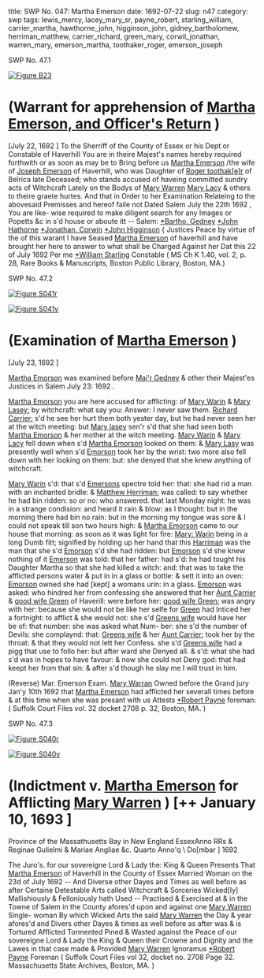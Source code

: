 title: SWP No. 047: Martha Emerson
date: 1692-07-22
slug: n47
category: swp
tags: lewis_mercy, lacey_mary_sr, payne_robert, starling_william, carrier_martha, hawthorne_john, higginson_john, gidney_bartholomew, herriman_matthew, carrier_richard, green_mary, corwil_jonathan, warren_mary, emerson_martha, toothaker_roger, emerson_joseph




<div markdown class="doc" id="n47.1">

<div class="doc_id">SWP No. 47.1</div>



<span markdown class="figure">[![Figure B23](archives/BPL/gifs/B23.gif)](archives/BPL/LARGE/B23.jpg)</span>


# (Warrant for apprehension of [Martha Emerson, and Officer's Return](/tag/emerson_martha.html) )
[July 22, 1692 ] To the Sherriff of the County of Essex or his Dept or Constable of  Haverhill
You are in theire Majest's names hereby required forthwith or as  soon as may be to Bring before us [Martha Emerson](/tag/emerson_martha.html) /the wife of  [Joseph Emerson](/tag/emerson_joseph.html) of Haverhill, who was Daughter of [Roger toothak[e]r](/tag/toothaker_roger.html)  of Belrica late Deceased; who stands accused of haveing committed  sundry acts of Witchcraft Lately on the Bodys of [Mary Warren](/tag/warren_mary.html) [Mary Lacy](/tag/lewis_mercy.html) & others to theire graete hurtes. And that in  Order to her Examination Relateing to the abovesaid Premisses  and hereof faile not Dated Salem July the 22th 1692 , You are like-  wise required to make diligent search for any Images or Popetts  &c in s'd house or aboute itt --
Salem:   [*Bartho. Gedney](/tag/gidney_bartholomew.html)  [*John Hathorne](/tag/hawthorne_john.html)  [*Jonathan. Corwin](/tag/corwil_jonathan.html)  [*John Higginson](/tag/higginson_john.html) {  Justices Peace by virtue of the of this warant I have Seased [Martha Emerson](/tag/emerson_martha.html) of  haverhill and have brought her here to answer to what shall be  Charged Against her Dat this 22 of July 1692 Per me [*William Starling](/tag/starling_william.html)  Constable ( MS Ch K 1.40, vol. 2, p. 28, Rare Books & Manuscripts, Boston Public Library, Boston, MA.)

</div>



<div markdown class="doc" id="n47.2">

<div class="doc_id">SWP No. 47.2</div>



<span markdown class="figure">[![Figure S041r](archives/Suffolk/small/S041A.jpg)](archives/Suffolk/large/S041A.jpg)</span>



<span markdown class="figure">[![Figure S041v](archives/Suffolk/small/S041B.jpg)](archives/Suffolk/large/S041B.jpg)</span>


# (Examination of [Martha Emerson](/tag/emerson_martha.html) )

[July 23, 1692 ]

[Martha Emorson](/tag/emerson_martha.html) was examined before [Maj'r Gedney](/tag/gidney_bartholomew.html) & other their  Majest'es Justices in Salem July 23: 1692 .

[Martha Emorson](/tag/emerson_martha.html) you are here accused for afflicting: of [Mary Warin](/tag/warren_mary.html)  & [Mary Lasey:](/tag/lacey_mary_sr.html) by witchcraft: what say you: Answer: I never saw  them. [Richard Carrier:](/tag/carrier_richard.html) s'd he see her hurt them both yester day,  but he had never seen her at the witch meeting: but [Mary lasey](/tag/lacey_mary_sr.html)  sen'r s'd that she had seen both [Martha Emorson](/tag/emerson_martha.html) & her mother at  the witch meeting. [Mary Warin](/tag/warren_mary.html) & [Mary Lacy](/tag/lacey_mary_sr.html) fell down when s'd  [Martha Emorson](/tag/emerson_martha.html) looked on them: & [Mary Lasy](/tag/lacey_mary_sr.html) was presently well  when s'd [Emorson](/tag/emerson_martha.html) took her by the wrist: two more also fell down  with her looking on them: but: she denyed that she knew anything  of witchcraft.

[Mary Warin](/tag/warren_mary.html) s'd: that s'd [Emersons](/tag/emerson_martha.html) spectre told her: that: she had rid  a man with an inchanted bridle: & [Matthew Herriman:](/tag/herriman_matthew.html) was called:  to say whether he had bin ridden: so or no: who answered. that last  Monday night: he was in a strange condision: and heard it rain  & blow: as I thought: but in the morning there had bin no rain: but  in the morning my tongue was sore & I could not speak till son two  hours high: & [Martha Emorson](/tag/emerson_martha.html) came to our house that morning: as  soon as it was light for fire: [Mary: Warin](/tag/warren_mary.html) being in a long Dumb fitt;  signified by holding up her hand that this [Harriman](/tag/herriman_matthew.html) was the man  that she s'd [Emorson](/tag/emerson_martha.html) s'd she had ridden: but [Emorson](/tag/emerson_martha.html) s'd she knew  nothing of it [Emerson](/tag/emerson_martha.html) was told: that her father: had s'd: he had  tought his Daughter Martha so that she had killed a witch: and:  that was to take the afflicted persons water & put in in a glass or  bottle: & sett it into an oven: [Emorson](/tag/emerson_martha.html) owned she had [kept] a  womans urin: in a glass. [Emorson](/tag/emerson_martha.html) was asked: who hindred her  from confessing she answered that her [Aunt Carrier](/tag/carrier_martha.html) & [good wife Green](/tag/green_mary.html) of Haverill: were before her: [good wife Green:](/tag/green_mary.html) was angry  with her: because she would not be like her selfe for [Green](/tag/green_mary.html) had  Inticed her a fortnight: to afflict & she would not: she s'd [Greens wife](/tag/green_mary.html) would have her be of: that number: she was asked what Num-  ber: she s'd the number of Devils: she complaynd: that: [Greens wife](/tag/green_mary.html)  & her [Aunt Carrier:](/tag/carrier_martha.html) took her by the throat: & that they would not  lett her Confess. she s'd [Greens wife](/tag/green_mary.html) had a pigg that use to follo  her: but after ward she Denyed all. & s'd: what she had s'd was in   hopes to have favour: & now she could not Deny god: that had keept  her from that sin: & after s'd though he slay me I will trust in him.

(Reverse) Mar. Emerson Exam.  [Mary Warran](/tag/warren_mary.html) Owned before the Grand jury Jan'y 10th  1692 that [Martha Emerson](/tag/emerson_martha.html) had afflicted her severall times before  & at this time when she was presant with us
Attests  [*Robert Payne](/tag/payne_robert.html) foreman: ( Suffolk Court Files vol. 32 docket 2708 p. 32, Boston, MA. )

</div>



<div markdown class="doc" id="n47.3">

<div class="doc_id">SWP No. 47.3</div>



<span markdown class="figure">[![Figure S040r](archives/Suffolk/small/S040A.jpg)](archives/Suffolk/large/S040A.jpg)</span>



<span markdown class="figure">[![Figure S040v](archives/Suffolk/small/S040B.jpg)](archives/Suffolk/large/S040B.jpg)</span>


# (Indictment v. [Martha Emerson](/tag/emerson_martha.html) for Afflicting [Mary Warren](/tag/warren_mary.html) ) [++ January 10, 1693 ]

Province of the Massathusetts  Bay in New England EssexAnno RRs & Reginae Gulielmi & Mariae Angliae &c. Quarto Anno'q  \ Do[mbar ] 1692

The Juro's. for our sovereigne Lord & Lady the: King & Queen  Presents That [Martha Emerson](/tag/emerson_martha.html) of Haverhill in the County of Essex  Married Woman on the 23d of July 1692 -- And Diverse other Dayes  and Times as well before as after Certaine Detestable Arts called  Witchcraft & Sorceries Wicked[ly] Mallishiously & Felloniously  hath Used -- Practised & Exercised at & in the Towne of Salem in  the County afores'd upon and against one [Mary Warren](/tag/warren_mary.html) Single-  woman By which Wicked Arts the said [Mary Warren](/tag/warren_mary.html) the Day & year  afores'd and Divers other Dayes & times as well before as after was  & is Tortured Afflicted Tormented Pined & Wasted against the  Peace of our sovereigne Lord & Lady the King & Queen their Crowne  and Dignity and the Lawes in that case made & Provided
[Mary Warren](/tag/warren_mary.html)  Ignoramus  [*Robert Payne](/tag/payne_robert.html)  Foreman ( Suffolk Court Files vol 32, docket no. 2708 Page 32. Massachusetts State Archives, Boston, MA. )

</div>

